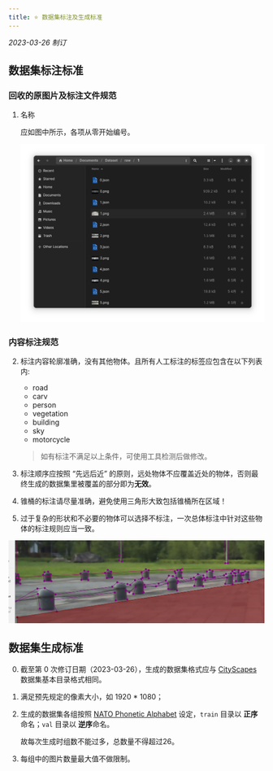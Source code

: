 ```yaml
---
title: ⭐ 数据集标注及生成标准
---
```


*2023-03-26 制订*

## 数据集标注标准

### 回收的原图片及标注文件规范

1. 名称  
    
    应如图中所示，各项从零开始编号。

    ![naming_standard](./../../../../assets/images/dataset-standard/naming_standard.png)


### 内容标注规范

2. 标注内容轮廓准确，没有其他物体。且所有人工标注的标签应包含在以下列表内:

    - road
    - carv
    - person
    - vegetation
    - building
    - sky
    - motorcycle

    > 如有标注不满足以上条件，可使用工具检测后做修改。
  
3. 标注顺序应按照 “先远后近” 的原则，远处物体不应覆盖近处的物体，否则最终生成的数据集里被覆盖的部分即为**无效**。

4. 锥桶的标注请尽量准确，避免使用三角形大致包括锥桶所在区域！

5. 过于复杂的形状和不必要的物体可以选择不标注，一次总体标注中针对这些物体的标注规则应当一致。

![example](./../../../../assets/images/dataset-standard/unnecessary-label.png)

## 数据集生成标准

0. 截至第 0 次修订日期（2023-03-26），生成的数据集格式应与 [CityScapes](https://www.cityscapes-dataset.com/) 数据集基本目录格式相同。

1. 满足预先规定的像素大小，如 1920 * 1080；

2. 生成的数据集各组按照 [NATO Phonetic Alphabet](https://www.nato.int/nato_static_fl2014/assets/pdf/pdf_2018_01/20180111_nato-alphabet-sign-signal.pdf) 设定，`train` 目录以 **正序** 命名；`val` 目录以 **逆序**命名。

    故每次生成时组数不能过多，总数量不得超过26。

3. 每组中的图片数量最大值不做限制。
